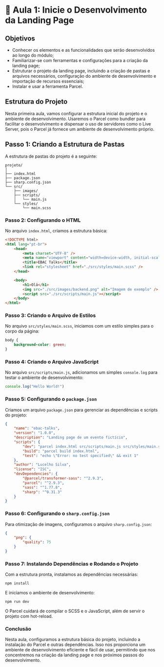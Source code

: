 # 📝 Aula 1: Inicie o Desenvolvimento da Landing Page

## Objetivos

-   Conhecer os elementos e as funcionalidades que serão desenvolvidos ao longo do módulo;
-   Familiarizar-se com ferramentas e configurações para a criação da landing page;
-   Estruturar o projeto da landing page, incluindo a criação de pastas e arquivos necessários, configuração do ambiente de desenvolvimento e importação de recursos essenciais;
-   Instalar e usar a ferramenta Parcel.

## Estrutura do Projeto

Nesta primeira aula, vamos configurar a estrutura inicial do projeto e o ambiente de desenvolvimento. Usaremos o Parcel como bundler para facilitar o desenvolvimento e dispensar o uso de servidores como o Live Server, pois o Parcel já fornece um ambiente de desenvolvimento próprio.

## Passo 1: Criando a Estrutura de Pastas

A estrutura de pastas do projeto é a seguinte:

```
projeto/
│
├── index.html
├── package.json
├── sharp.config.json
└── src/
    ├── images/
    ├── scripts/
    │   └── main.js
    └── styles/
        └── main.scss
```

### Passo 2: Configurando o HTML

No arquivo `index.html`, criamos a estrutura básica:

```html
<!DOCTYPE html>
<html lang="pt-br">
    <head>
        <meta charset="UTF-8" />
        <meta name="viewport" content="width=device-width, initial-scale=1.0" />
        <title>EBAC Talks</title>
        <link rel="stylesheet" href="./src/styles/main.scss" />
    </head>

    <body>
        <h1>Olá</h1>
        <img src="./src/images/backend.png" alt="Imagem de exemplo" />
        <script src="./src/scripts/main.js"></script>
    </body>
</html>
```

### Passo 3: Criando o Arquivo de Estilos

No arquivo `src/styles/main.scss`, iniciamos com um estilo simples para o corpo da página:

```scss
body {
    background-color: green;
}
```

### Passo 4: Criando o Arquivo JavaScript

No arquivo `src/scripts/main.js`, adicionamos um simples `console.log` para testar o ambiente de desenvolvimento:

```js
console.log("Hello World!")
```

### Passo 5: Configurando o `package.json`

Criamos um arquivo `package.json` para gerenciar as dependências e scripts do projeto:

```json
{
    "name": "ebac-talks",
    "version": "1.0.0",
    "description": "Landing page de um evento fictício",
    "scripts": {
        "dev": "parcel index.html src/scripts/main.js src/styles/main.scss",
        "build": "parcel build index.html",
        "test": "echo \"Error: no test specified\" && exit 1"
    },
    "author": "Lucelho Silva",
    "license": "ISC",
    "devDependencies": {
        "@parcel/transformer-sass": "^2.9.3",
        "parcel": "^2.9.3",
        "sass": "^1.77.8",
        "sharp": "^0.31.3"
    }
}
```

### Passo 6: Configurando o `sharp.config.json`

Para otimização de imagens, configuramos o arquivo `sharp.config.json`:

```json
{
    "png": {
        "quality": 75
    }
}
```

### Passo 7: Instalando Dependências e Rodando o Projeto

Com a estrutura pronta, instalamos as dependências necessárias:

```bash
npm install
```

E iniciamos o ambiente de desenvolvimento:

```bash
npm run dev
```

O Parcel cuidará de compilar o SCSS e o JavaScript, além de servir o projeto com hot-reload.

### Conclusão

Nesta aula, configuramos a estrutura básica do projeto, incluindo a instalação do Parcel e outras dependências. Isso nos proporciona um ambiente de desenvolvimento eficiente e fácil de usar, permitindo que nos concentremos na criação da landing page e nos próximos passos do desenvolvimento.
